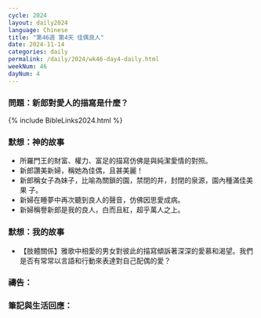 ```yaml
---
cycle: 2024
layout: daily2024
language: Chinese
title: "第46週 第4天 佳偶良人"
date: 2024-11-14
categories: daily
permalink: /daily/2024/wk46-day4-daily.html
weekNum: 46
dayNum: 4
---
```


### 問題：新郎對愛人的描寫是什麼？

{% include BibleLinks2024.html %}

### 默想：神的故事
+ 所羅門王的財富、權力、富足的描寫仿佛是與純潔愛情的對照。
+ 新郎讚美新婦，稱她為佳偶，且甚美麗！
+ 新郎稱女子為妹子，比喻為關鎖的園，禁閉的井，封閉的泉源，園內種滿佳美果
子。
+ 新婦在睡夢中再次聽到良人的聲音，仿佛因思愛成病。
+ 新婦稱譽新郎是我的良人，白而且紅，超乎萬人之上。

### 默想：我的故事
+ 【肢體關係】雅歌中相愛的男女對彼此的描寫傾訴著深深的愛慕和渴望。我們是否有常常以言語和行動來表達對自己配偶的愛？

### 禱告：

### 筆記與生活回應：
